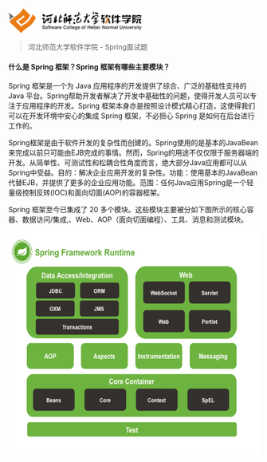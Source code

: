 <img src="../../images/logo.png" height="50" /> 

> 河北师范大学软件学院 - Spring面试题

#### 什么是 Spring 框架？Spring 框架有哪些主要模块？

Spring 框架是一个为 Java 应用程序的开发提供了综合、广泛的基础性支持的 Java 平台。Spring帮助开发者解决了开发中基础性的问题，使得开发人员可以专注于应用程序的开发。Spring 框架本身亦是按照设计模式精心打造，这使得我们可以在开发环境中安心的集成 Spring 框架，不必担心 Spring 是如何在后台进行工作的。

Spring框架是由于软件开发的复杂性而创建的。Spring使用的是基本的JavaBean来完成以前只可能由EJB完成的事情。然而，Spring的用途不仅仅限于服务器端的开发。从简单性、可测试性和松耦合性角度而言，绝大部分Java应用都可以从Spring中受益。目的：解决企业应用开发的复杂性。功能：使用基本的JavaBean代替EJB，并提供了更多的企业应用功能。范围：任何Java应用Spring是一个轻量级控制反转(IOC)和面向切面(AOP)的容器框架。

Spring 框架至今已集成了 20 多个模块。这些模块主要被分如下图所示的核心容器、数据访问/集成,、Web、AOP（面向切面编程）、工具、消息和测试模块。

<img src="../images/p001.png" width=600 height=450 />